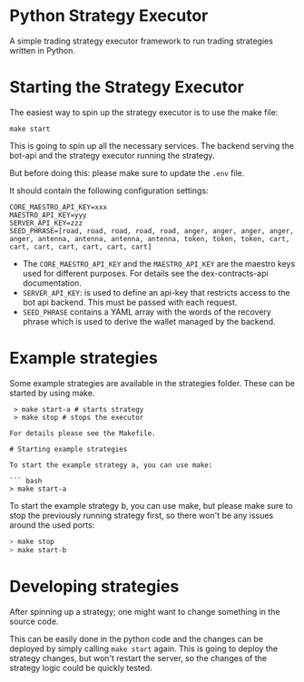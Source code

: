 # Python Strategy Executor
A simple trading strategy executor framework to run trading strategies written in Python.

# Starting the Strategy Executor

The easiest way to spin up the strategy executor is to use the make file:

```
make start
```

This is going to spin up all the necessary services. The backend serving the bot-api and the strategy executor running
the strategy.

But before doing this: please make sure to update the `.env` file.

It should contain the following configuration settings:

```
CORE_MAESTRO_API_KEY=xxx
MAESTRO_API_KEY=yyy
SERVER_API_KEY=zzz
SEED_PHRASE=[road, road, road, road, road, anger, anger, anger, anger, anger, antenna, antenna, antenna, antenna, token, token, token, cart, cart, cart, cart, cart, cart, cart]
```

- The `CORE_MAESTRO_API_KEY` and the `MAESTRO_API_KEY` are the maestro keys used for different purposes. For details see the dex-contracts-api documentation.
- `SERVER_API_KEY`: is used to define an api-key that restricts access to the bot api backend. This must be passed with each request.
- `SEED_PHRASE` contains a YAML array with the words of the recovery phrase which is used to derive the wallet managed by the backend.

# Example strategies
Some example strategies are available in the strategies folder. These can be started by using make.

```
 > make start-a # starts strategy
 > make stop # stops the executor

For details please see the Makefile.

# Starting example strategies

To start the example strategy a, you can use make:

``` bash
> make start-a
```

To start the example strategy b, you can use make, but please make sure to stop the previously running strategy first,
so there won't be any issues around the used ports:

``` bash
> make stop
> make start-b
```

# Developing strategies

After spinning up a strategy; one might want to change something in the source code.

This can be easily done in the python code and the changes can be deployed by simply calling `make start` again. This is going to deploy the strategy changes, but won't restart the server, so the changes of the strategy logic could be quickly tested.